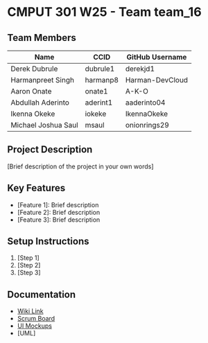 # CMPUT 301 W25 - Team team_16

## Team Members

| Name        | CCID   | GitHub Username |
| ----------- | ------ | --------------- |
| Derek Dubrule | dubrule1 | derekjd1     |
| Harmanpreet Singh | harmanp8 | Harman-DevCloud     |
| Aaron Onate | onate1 | A-K-O     |
| Abdullah Aderinto | aderint1 | aaderinto04     |
| Ikenna Okeke | iokeke | IkennaOkeke     |
| Michael Joshua Saul | msaul | onionrings29     |

## Project Description

[Brief description of the project in your own words]

## Key Features

- [Feature 1]: Brief description
- [Feature 2]: Brief description
- [Feature 3]: Brief description

## Setup Instructions

1. [Step 1]
2. [Step 2]
3. [Step 3]

## Documentation

- [Wiki Link](https://github.com/cmput301-w25/project-team_16/wiki)
- [Scrum Board](https://github.com/orgs/cmput301-w25/projects/92)
- [UI Mockups](https://github.com/cmput301-w25/project-team_16/wiki/UI-Mockups-and-Storyboard-Sequence)
- [UML]
